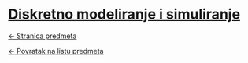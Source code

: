 # [Diskretno modeliranje i simuliranje](https://www.github.com/studosi-fer/DMIS)
[<- Stranica predmeta](https://www.fer.unizg.hr/predmet/dms)

[<- Povratak na listu predmeta](https://www.github.com/studosi/FER)
